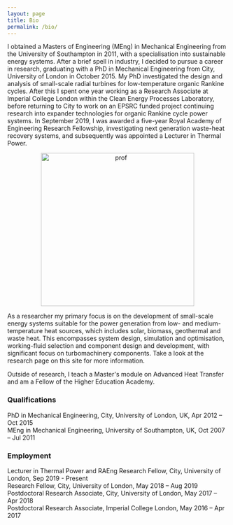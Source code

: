 ```yaml
---
layout: page
title: Bio
permalink: /bio/
---
```


<div id="twocol_container">
    <div id="DivB">
    	<p>I obtained a Masters of Engineering (MEng) in Mechanical Engineering from the University of Southampton in 2011, with a specialisation into sustainable energy systems. After a brief spell in industry, I decided to pursue a career in research, graduating with a PhD in Mechanical Engineering from City, University of London in October 2015. My PhD investigated the design and analysis of small-scale radial turbines for low-temperature organic Rankine cycles. After this I spent one year working as a Research Associate at Imperial College London within the Clean Energy Processes Laboratory, before returning to City to work on an EPSRC funded project continuing research into expander technologies for organic Rankine cycle power systems. In September 2019, I was awarded a five-year Royal Academy of Engineering Research Fellowship, investigating next generation waste-heat recovery systems, and subsequently was appointed a Lecturer in Thermal Power.</p>
    </div>
    <div id="DivA">
    	<div style="text-align:center">
			<img src="{{site.baseurl}}/assets/profile_pic.jpg" alt="prof" style="width:350px;" />
		</div>
    </div>
</div>

As a researcher my primary focus is on the development of small-scale energy systems suitable for the power generation from low- and medium-temperature heat sources, which includes solar, biomass, geothermal and waste heat. This encompasses system design, simulation and optimisation, working-fluid selection and component design and development, with significant focus on turbomachinery components. Take a look at the research page on this site for more information.

Outside of research, I teach a Master's module on Advanced Heat Transfer and am a Fellow of the Higher Education Academy.

### Qualifications
PhD in Mechanical Engineering, City, University of London, UK, Apr 2012 – Oct 2015<br>
MEng in Mechanical Engineering, University of Southampton, UK, Oct 2007 – Jul 2011<br>

### Employment
Lecturer in Thermal Power and RAEng Research Fellow, City, University of London, Sep 2019 - Present<br>
Research Fellow, City, University of London, May 2018 – Aug 2019<br>
Postdoctoral Research Associate, City, University of London, May 2017 – Apr 2018<br>
Postdoctoral Research Associate, Imperial College London, May 2016 – Apr 2017

